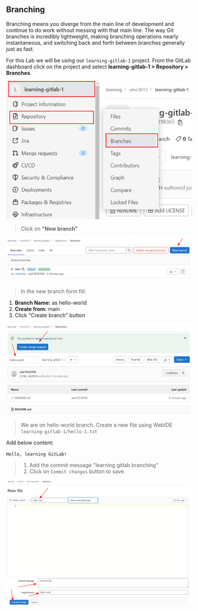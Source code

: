 ## Branching

Branching means you diverge from the main line of development and continue to do work without messing with that main line. The way Git branches is incredibly lightweight, making branching operations nearly instantaneous, and switching back and forth between branches generally just as fast.

For this Lab we will be using our `learning-gitlab-1` project. From the GitLab dashboard click on the project and select **learning-gitlab-1 > Repository > Branches**.

![](/imgs/branches-1.png)

> Click on **"New branch"**

![](/imgs/branches-2.png)

> In the new branch form fill:
1. **Branch Name:** as hello-world
2. **Create from:** main
3. Click "Create branch" button

![](/imgs/branches-3.png)

> We are on hello-world branch. Create a new file using WebIDE `learning-gitlab-1/hello-1.txt`

Add below content:

```
Hello, learning GitLab!
```

> 1. Add the commit message "learning gitlab branching"
> 2. Click on `Commit changes` button to save.

![](/imgs/branches-4.png)